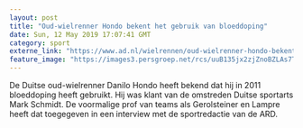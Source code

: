 ```yaml
---
layout: post
title: "Oud-wielrenner Hondo bekent het gebruik van bloeddoping"
date: Sun, 12 May 2019 17:07:41 GMT
category: sport
externe_link: "https://www.ad.nl/wielrennen/oud-wielrenner-hondo-bekent-het-gebruik-van-bloeddoping~a6e550a0/"
feature_image: "https://images3.persgroep.net/rcs/uuB135jx2zjZnoBZLAs7TdodWRM/diocontent/148125671/_fitwidth/400/?appId=21791a8992982cd8da851550a453bd7f&quality=0.7"
---
```


De Duitse oud-wielrenner Danilo Hondo heeft bekend dat hij in 2011 bloeddoping heeft gebruikt. Hij was klant van de omstreden Duitse sportarts Mark Schmidt. De voormalige prof van teams als Gerolsteiner en Lampre heeft dat toegegeven in een interview met de sportredactie van de ARD.
